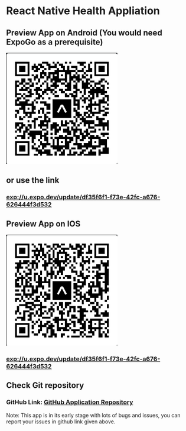# React Native Health Appliation

## Preview App on Android (You would need ExpoGo as a prerequisite)

![AndroidQR](./android_build.png)

## or use the link
### [exp://u.expo.dev/update/df35f6f1-f73e-42fc-a676-626444f3d532](exp://u.expo.dev/update/df35f6f1-f73e-42fc-a676-626444f3d532)


## Preview App on IOS 

![IosQR](./apple.png)

### [exp://u.expo.dev/update/df35f6f1-f73e-42fc-a676-626444f3d532](exp://u.expo.dev/update/df35f6f1-f73e-42fc-a676-626444f3d532)


## Check Git repository 
### GitHub Link: [GitHub Application Repository](https://github.com/arjunvtsuresh/HealthApp.git)

Note: This app is in its early stage with lots of bugs and issues, you can report  your issues in github link given above.
